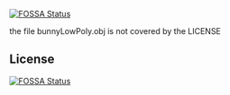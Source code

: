 [![FOSSA Status](https://app.fossa.io/api/projects/git%2Bgithub.com%2Fgig2%2Fboolean_operator.svg?type=shield)](https://app.fossa.io/projects/git%2Bgithub.com%2Fgig2%2Fboolean_operator?ref=badge_shield)

the file bunnyLowPoly.obj is not covered by the LICENSE


## License
[![FOSSA Status](https://app.fossa.io/api/projects/git%2Bgithub.com%2Fgig2%2Fboolean_operator.svg?type=large)](https://app.fossa.io/projects/git%2Bgithub.com%2Fgig2%2Fboolean_operator?ref=badge_large)